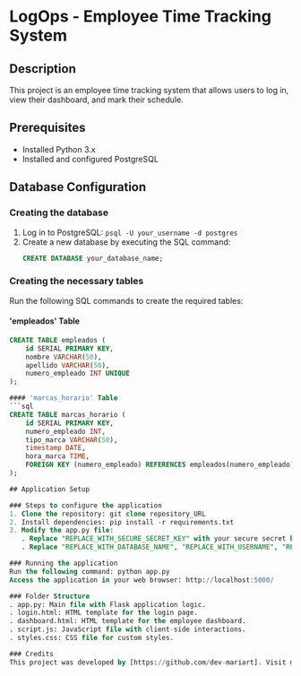 # LogOps - Employee Time Tracking System

## Description
This project is an employee time tracking system that allows users to log in, view their dashboard, and mark their schedule.

## Prerequisites
- Installed Python 3.x
- Installed and configured PostgreSQL

## Database Configuration

### Creating the database
1. Log in to PostgreSQL: `psql -U your_username -d postgres`
2. Create a new database by executing the SQL command:
    ```sql
    CREATE DATABASE your_database_name;
    ```

### Creating the necessary tables
Run the following SQL commands to create the required tables:

#### 'empleados' Table
```sql
CREATE TABLE empleados (
    id SERIAL PRIMARY KEY,
    nombre VARCHAR(50),
    apellido VARCHAR(50),
    numero_empleado INT UNIQUE
);

#### 'marcas_horario' Table
```sql
CREATE TABLE marcas_horario (
    id SERIAL PRIMARY KEY,
    numero_empleado INT,
    tipo_marca VARCHAR(50),
    timestamp DATE,
    hora_marca TIME,
    FOREIGN KEY (numero_empleado) REFERENCES empleados(numero_empleado)
);

## Application Setup

### Steps to configure the application
1. Clone the repository: git clone repository_URL
2. Install dependencies: pip install -r requirements.txt
3. Modify the app.py file:
   . Replace "REPLACE_WITH_SECURE_SECRET_KEY" with your secure secret key.
   . Replace "REPLACE_WITH_DATABASE_NAME", "REPLACE_WITH_USERNAME", "REPLACE_WITH_PASSWORD", "REPLACE_WITH_HOST", and "REPLACE_WITH_PORT" with your PostgreSQL database details.

### Running the application
Run the following command: python app.py
Access the application in your web browser: http://localhost:5000/

### Folder Structure
. app.py: Main file with Flask application logic.
. login.html: HTML template for the login page.
. dashboard.html: HTML template for the employee dashboard.
. script.js: JavaScript file with client-side interactions.
. styles.css: CSS file for custom styles.

### Credits
This project was developed by [https://github.com/dev-mariart]. Visit my GitHub profile here.
